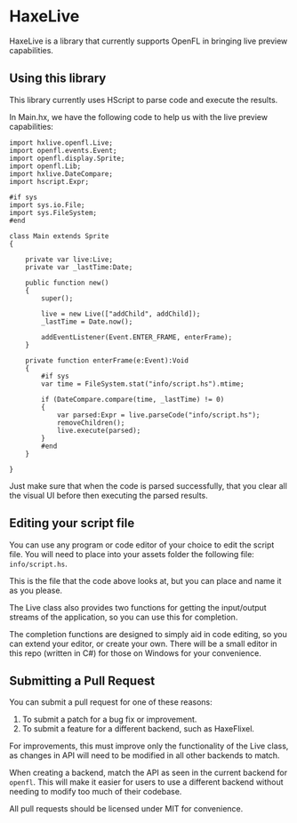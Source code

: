 # HaxeLive
HaxeLive is a library that currently supports OpenFL in bringing live preview capabilities.

## Using this library
This library currently uses HScript to parse code and execute the results.

In Main.hx, we have the following code to help us with the live preview capabilities:
    
    import hxlive.openfl.Live;
    import openfl.events.Event;
    import openfl.display.Sprite;
    import openfl.Lib;
    import hxlive.DateCompare;
    import hscript.Expr;

    #if sys
    import sys.io.File;
    import sys.FileSystem;
    #end

    class Main extends Sprite
    {

        private var live:Live;
        private var _lastTime:Date;
        
        public function new()
        {
            super();
            
            live = new Live(["addChild", addChild]);
            _lastTime = Date.now();
            
            addEventListener(Event.ENTER_FRAME, enterFrame);
        }
        
        private function enterFrame(e:Event):Void 
        {
            #if sys
            var time = FileSystem.stat("info/script.hs").mtime;
            
            if (DateCompare.compare(time, _lastTime) != 0)
            {
                var parsed:Expr = live.parseCode("info/script.hs");
                removeChildren();
                live.execute(parsed);
            }
            #end
        }

    }

Just make sure that when the code is parsed successfully, that you clear all the visual UI before then executing the parsed results.

## Editing your script file
You can use any program or code editor of your choice to edit the script file. You will need to place into your assets folder the following file: `info/script.hs`.

This is the file that the code above looks at, but you can place and name it as you please.

The Live class also provides two functions for getting the input/output streams of the application, so you can use this for completion.

The completion functions are designed to simply aid in code editing, so you can extend your editor, or create your own. There will be a small editor in this repo (written in C#) for those on Windows for your convenience.

## Submitting a Pull Request
You can submit a pull request for one of these reasons:
    
 1. To submit a patch for a bug fix or improvement.
 2. To submit a feature for a different backend, such as HaxeFlixel.

For improvements, this must improve only the functionality of the Live class, as changes in API will need to be modified in all other backends to match.

When creating a backend, match the API as seen in the current backend for `openfl`. This will make it easier for users to use a different backend without needing to modify too much of their codebase.

All pull requests should be licensed under MIT for convenience.
